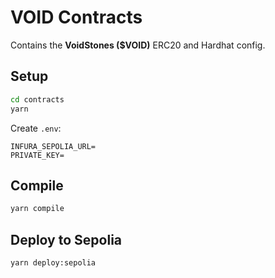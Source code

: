 # VOID Contracts

Contains the **VoidStones ($VOID)** ERC20 and Hardhat config.

## Setup
```bash
cd contracts
yarn
```
Create `.env`:
```
INFURA_SEPOLIA_URL=
PRIVATE_KEY=
```

## Compile
```bash
yarn compile
```

## Deploy to Sepolia
```bash
yarn deploy:sepolia
```
